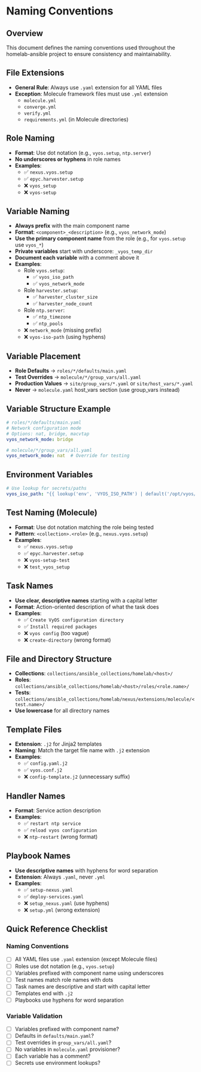 # Naming Conventions

## Overview
This document defines the naming conventions used throughout the homelab-ansible project to ensure consistency and maintainability.

## File Extensions
- **General Rule**: Always use `.yaml` extension for all YAML files
- **Exception**: Molecule framework files must use `.yml` extension
  - `molecule.yml`
  - `converge.yml`
  - `verify.yml`
  - `requirements.yml` (in Molecule directories)

## Role Naming
- **Format**: Use dot notation (e.g., `vyos.setup`, `ntp.server`)
- **No underscores or hyphens** in role names
- **Examples**:
  - ✅ `nexus.vyos.setup`
  - ✅ `epyc.harvester.setup`
  - ❌ `vyos_setup`
  - ❌ `vyos-setup`

## Variable Naming
- **Always prefix** with the main component name
- **Format**: `<component>_<description>` (e.g., `vyos_network_mode`)
- **Use the primary component name** from the role (e.g., for `vyos.setup` use `vyos_*`)
- **Private variables** start with underscore: `_vyos_temp_dir`
- **Document each variable** with a comment above it
- **Examples**:
  - Role `vyos.setup`:
    - ✅ `vyos_iso_path`
    - ✅ `vyos_network_mode`
  - Role `harvester.setup`:
    - ✅ `harvester_cluster_size`
    - ✅ `harvester_node_count`
  - Role `ntp.server`:
    - ✅ `ntp_timezone`
    - ✅ `ntp_pools`
  - ❌ `network_mode` (missing prefix)
  - ❌ `vyos-iso-path` (using hyphens)

## Variable Placement
- **Role Defaults** → `roles/*/defaults/main.yaml`
- **Test Overrides** → `molecule/*/group_vars/all.yaml`
- **Production Values** → `site/group_vars/*.yaml` or `site/host_vars/*.yaml`
- **Never** → `molecule.yaml` host_vars section (use group_vars instead)

## Variable Structure Example
```yaml
# roles/*/defaults/main.yaml
# Network configuration mode  
# Options: nat, bridge, macvtap
vyos_network_mode: bridge

# molecule/*/group_vars/all.yaml
vyos_network_mode: nat  # Override for testing
```

## Environment Variables
```yaml
# Use lookup for secrets/paths
vyos_iso_path: "{{ lookup('env', 'VYOS_ISO_PATH') | default('/opt/vyos/current.iso') }}"
```

## Test Naming (Molecule)
- **Format**: Use dot notation matching the role being tested
- **Pattern**: `<collection>.<role>` (e.g., `nexus.vyos.setup`)
- **Examples**:
  - ✅ `nexus.vyos.setup`
  - ✅ `epyc.harvester.setup`
  - ❌ `vyos-setup-test`
  - ❌ `test_vyos_setup`

## Task Names
- **Use clear, descriptive names** starting with a capital letter
- **Format**: Action-oriented description of what the task does
- **Examples**:
  - ✅ `Create VyOS configuration directory`
  - ✅ `Install required packages`
  - ❌ `vyos config` (too vague)
  - ❌ `create-directory` (wrong format)

## File and Directory Structure
- **Collections**: `collections/ansible_collections/homelab/<host>/`
- **Roles**: `collections/ansible_collections/homelab/<host>/roles/<role.name>/`
- **Tests**: `collections/ansible_collections/homelab/nexus/extensions/molecule/<test.name>/`
- **Use lowercase** for all directory names

## Template Files
- **Extension**: `.j2` for Jinja2 templates
- **Naming**: Match the target file name with `.j2` extension
- **Examples**:
  - ✅ `config.yaml.j2`
  - ✅ `vyos.conf.j2`
  - ❌ `config-template.j2` (unnecessary suffix)

## Handler Names
- **Format**: Service action description
- **Examples**:
  - ✅ `restart ntp service`
  - ✅ `reload vyos configuration`
  - ❌ `ntp-restart` (wrong format)

## Playbook Names
- **Use descriptive names** with hyphens for word separation
- **Extension**: Always `.yaml`, never `.yml`
- **Examples**:
  - ✅ `setup-nexus.yaml`
  - ✅ `deploy-services.yaml`
  - ❌ `setup_nexus.yaml` (use hyphens)
  - ❌ `setup.yml` (wrong extension)

## Quick Reference Checklist

### Naming Conventions
- [ ] All YAML files use `.yaml` extension (except Molecule files)
- [ ] Roles use dot notation (e.g., `vyos.setup`)
- [ ] Variables prefixed with component name using underscores
- [ ] Test names match role names with dots
- [ ] Task names are descriptive and start with capital letter
- [ ] Templates end with `.j2`
- [ ] Playbooks use hyphens for word separation

### Variable Validation
- [ ] Variables prefixed with component name?
- [ ] Defaults in `defaults/main.yaml`?
- [ ] Test overrides in `group_vars/all.yaml`?
- [ ] No variables in `molecule.yaml` provisioner?
- [ ] Each variable has a comment?
- [ ] Secrets use environment lookups?